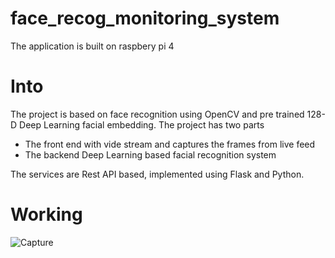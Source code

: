# face_recog_monitoring_system
The application is built on raspbery pi 4

# Into
The project is based on face recognition using OpenCV and pre trained 128-D Deep Learning facial embedding. The project has two parts 
- The front end with vide stream and captures the frames from live feed
- The backend Deep Learning based facial recognition system

The services are Rest API based, implemented using Flask and Python.

# Working
![Capture](https://user-images.githubusercontent.com/47440070/89106342-c8ce8b80-d446-11ea-91e2-e3d7f8039599.PNG)

